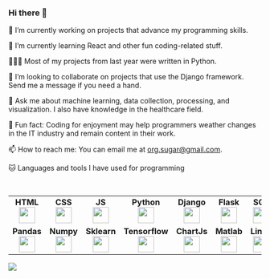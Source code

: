 ### Hi there 👋

🔭 I’m currently working on projects that advance my programming skills.

🌱 I’m currently learning React and other fun coding-related stuff.

👨🏻‍💻 Most of my projects from last year were written in Python.

👯 I’m looking to collaborate on projects that use the Django framework. Send me a message if you need a hand.

💬 Ask me about machine learning, data collection, processing, and visualization. I also have knowledge in the healthcare field.

👾 Fun fact: Coding for enjoyment may help programmers weather changes in the IT industry and remain content in their work.

📫 How to reach me: You can email me at org.sugar@gmail.com.

🐱‍  Languages and tools I have used for programming

<table width="320px">
    <tbody>
        <tr valign="top">
            <td width="80px" align="center">
            <span><strong>HTML</strong></span><br>
            <img height="32" src="https://cdn.jsdelivr.net/npm/simple-icons@3.13.0/icons/html5.svg">
            </td>
            <td width="80px" align="center">
            <span><strong>CSS</strong></span><br>
            <img height="32px" src="https://cdn.jsdelivr.net/npm/simple-icons@3.13.0/icons/css3.svg">
            </td>
             <td width="80px" align="center">
              <span><strong>JS</strong></span><br>
              <img height="32" src="https://cdn.jsdelivr.net/npm/simple-icons@3.13.0/icons/javascript.svg">
            </td>
             <td width="80px" align="center">
            <span><strong>Python</strong></span><br>
            <img height="32px" src="https://cdn.jsdelivr.net/npm/simple-icons@3.13.0/icons/python.svg">
            </td>
            <td width="80px" align="center">
            <span><strong>Django</strong></span><br>
            <img height="32px" src="https://cdn.jsdelivr.net/npm/simple-icons@3.13.0/icons/django.svg">
            </td>
            <td width="80px" align="center">
            <span><strong>Flask</strong></span><br>
            <img height="32px" src="https://cdn.jsdelivr.net/npm/simple-icons@3.13.0/icons/flask.svg">
            </td>
            <td width="80px" align="center">
            <span><strong>SQL</strong></span><br>
            <img height="32px" src="https://cdn-icons-png.flaticon.com/512/5815/5815809.png">
            </td>
            <td width="80px" align="center">
            <span><strong>PSQL</strong></span><br>
            <img height="32px" src="https://cdn-icons-png.flaticon.com/512/5968/5968277.png">
            </td>
            <td width="80px" align="center">
            <span><strong>MongoDB</strong></span><br>
            <img height="32px" src="https://pic.onlinewebfonts.com/svg/img_207455.png">
            </td>
            <td width="80px" align="center">
            <span><strong>R</strong></span><br>
            <img height="32px" src="https://cdn.jsdelivr.net/npm/simple-icons@3.13.0/icons/r.svg">
            </td>
        </tr>
        <br>
        <tr valign="top">
          <td width="80px" align="center">
            <span><strong>Pandas</strong></span><br>
            <img height="32px" src="https://cdn.jsdelivr.net/npm/simple-icons@3.13.0/icons/pandas.svg">
           </td>
           <td width="80px" align="center">
            <span><strong>Numpy</strong></span><br>
            <img height="32px" src="https://cdn.jsdelivr.net/npm/simple-icons@3.13.0/icons/numpy.svg">
           </td>
           <td width="80px" align="center">
            <span><strong>Sklearn</strong></span><br>
            <img height="32px" src="https://static-00.iconduck.com/assets.00/scikit-learn-icon-512x277-sb6q1c5d.png">
           </td>
            <td width="80px" align="center">
            <span><strong>Tensorflow</strong></span><br>
            <img height="32px" src="https://icons-for-free.com/iconfiles/png/512/tensorflow-1324440242699707768.png">
           </td>
            <td width="80px" align="center">
            <span><strong>ChartJs</strong></span><br>
            <img height="32px" src="https://encrypted-tbn0.gstatic.com/images?q=tbn:ANd9GcQRkTKRj1PCdteqX7FjnmJ1IoOUSwd-JGqYjzdCE9i_9g&s">
           </td>
           <td width="80px" align="center">
            <span><strong>Matlab</strong></span><br>
            <img height="32px" src="https://w7.pngwing.com/pngs/845/124/png-transparent-matlab-computer-icons-mathworks-matlab-angle-leaf-triangle.png">
           </td>
           <td width="80px" align="center">
            <span><strong>Linux</strong></span><br>
            <img height="32px" src="https://cdn.jsdelivr.net/npm/simple-icons@3.13.0/icons/linux.svg">
           </td>
           <td width="80px" align="center">
            <span><strong>Bash</strong></span><br>
            <img height="32px" src="https://img.icons8.com/small/512/bash.png">
           </td>
            <td width="80px" align="center">
            <span><strong>Git</strong></span><br>
            <img height="32px" src="https://cdn.jsdelivr.net/gh/devicons/devicon/icons/github/github-original.svg">
            </td> 
            <td width="80px" align="center">
            <span><strong>Git</strong></span><br>
            <img height="32px" src="https://cdn.icon-icons.com/icons2/2248/PNG/512/google_cloud_icon_137536.png">
            </td>   
        </tr>
    </tbody>
</table>

<img src="https://github-readme-stats.vercel.app/api?username=aceyiyuan&show_icons=true&theme=dark"/>
